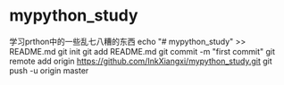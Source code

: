 # mypython_study
学习prthon中的一些乱七八糟的东西
echo "# mypython_study" >> README.md
git init
git add README.md
git commit -m "first commit"
git remote add origin https://github.com/InkXiangxi/mypython_study.git
git push -u origin master
